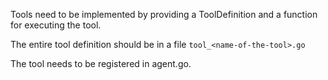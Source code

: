 Tools need to be implemented by providing a ToolDefinition and a function for executing the tool.

The entire tool definition should be in a file `tool_<name-of-the-tool>.go`

The tool needs to be registered in agent.go.

